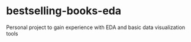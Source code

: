 # bestselling-books-eda
Personal project to gain experience with EDA and basic data visualization tools
